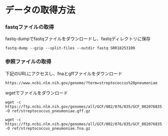 # データの取得方法  

### fastqファイルの取得
fastq-dumpでfastqファイルをダウンロードし、fastqディレクトリに保存
```
fastq-dump --gzip --split-files --outdir fastq SRR18253109
```

### 参照ファイルの取得  
下記のURLにアクセスし、fnaとgffファイルをダウンロード  
```
https://www.ncbi.nlm.nih.gov/genome/?term=streptococcus%20pneumoniae
```

wgetでファイルをダウンロード
```
wget -c https://ftp.ncbi.nlm.nih.gov/genomes/all/GCF/002/076/835/GCF_002076835.1_ASM207683v1/GCF_002076835.1_ASM207683v1_genomic.gff.gz -O ref/streptococcus_pneumoniae.gff.gz
```
```
wget -c https://ftp.ncbi.nlm.nih.gov/genomes/all/GCF/002/076/835/GCF_002076835.1_ASM207683v1/GCF_002076835.1_ASM207683v1_genomic.fna.gz -O ref/streptococcus_pneumoniae.fna.gz
```

